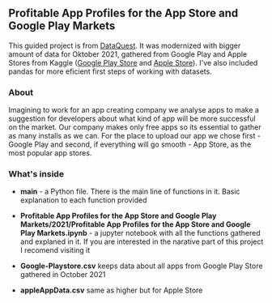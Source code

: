## Profitable App Profiles for the App Store and Google Play Markets
This guided project is from 
[DataQuest](https://app.dataquest.io/m/350/guided-project%3A-profitable-app-profiles-for-the-app-store-and-google-play-markets/1/analyzing-mobile-app-data).
It was modernized with bigger amount of data for Oktober 2021, gathered from Google Play and Apple Stores from Kaggle ([Google Play Store](https://www.kaggle.com/datasets/gauthamp10/google-playstore-apps/data) 
and [Apple Store](https://www.kaggle.com/datasets/gauthamp10/apple-appstore-apps)). I've also included pandas for more eficient first steps of working with datasets.

### About
Imagining to work for an app creating company we analyse apps to make a suggestion for developers about what kind of app will be more successful on the market. 
Our company makes only free apps so its essential to gather as many installs as we can. For the place to upload our app we chose first - Google Play and second, 
if everything will go smooth - App Store, as the most popular app stores.

### What's inside
- __main__ - a Python file. There is the main line of functions in it. Basic explanation to each function provided

- __Profitable App Profiles for the App Store and Google Play Markets/2021/Profitable App Profiles for the App Store and Google Play Markets.ipynb__ - a jupyter notebook with
all the functions gathered and explaned in it. If you are interested in the narative part of this project I recomend visiting it

- __Google-Playstore.csv__ keeps data about all apps from Google Play Store gathered in October 2021

- __appleAppData.csv__ same as higher but for Apple Store

